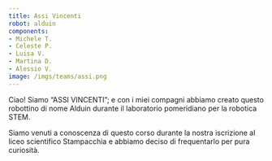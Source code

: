 ```yaml
---
title: Assi Vincenti
robot: alduin
components:
- Michele T.
- Celeste P.
- Luisa V.
- Martina D.
- Alessio V.
image: /imgs/teams/assi.png
---
```


Ciao! Siamo “ASSI VINCENTI”; e con i miei compagni abbiamo creato questo robottino di nome Alduin durante il laboratorio pomeridiano per la robotica STEM.

Siamo venuti a conoscenza di questo corso durante la nostra iscrizione al liceo scientifico Stampacchia e abbiamo deciso di frequentarlo per pura curiosità.

